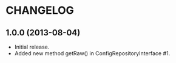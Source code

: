 CHANGELOG
=========

1.0.0 (2013-08-04)
------------------

* Initial release.
* Added new method getRaw() in ConfigRepositoryInterface #1.